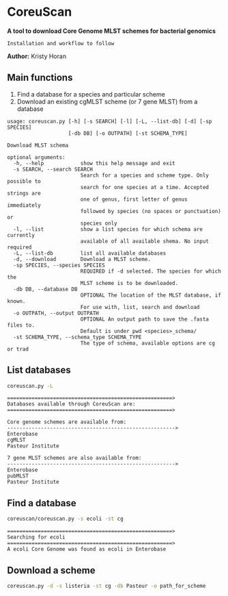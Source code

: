 
CoreuScan
=========
**A tool to download Core Genome MLST schemes for bacterial genomics**

    Installation and workflow to follow

**Author:** Kristy Horan


## Main functions
1. Find a database for a species and particular scheme
2. Download an existing cgMLST scheme (or 7 gene MLST) from a database

```
usage: coreuscan.py [-h] [-s SEARCH] [-l] [-L, --list-db] [-d] [-sp SPECIES]
                    [-db DB] [-o OUTPATH] [-st SCHEMA_TYPE]

Download MLST schema

optional arguments:
  -h, --help            show this help message and exit
  -s SEARCH, --search SEARCH
                        Search for a species and scheme type. Only possible to
                        search for one species at a time. Accepted strings are
                        one of genus, first letter of genus immediately
                        followed by species (no spaces or punctuation) or
                        species only
  -l, --list            show a list species for which schema are currently
                        available of all available shema. No input required
  -L, --list-db         list all available databases
  -d, --download        Download a MLST scheme.
  -sp SPECIES, --species SPECIES
                        REQUIRED if -d selected. The species for which the
                        MLST scheme is to be downloaded.
  -db DB, --database DB
                        OPTIONAL The location of the MLST database, if known.
                        For use with, list, search and download
  -o OUTPATH, --output OUTPATH
                        OPTIONAL An output path to save the .fasta files to.
                        Default is under pwd <species>_schema/
  -st SCHEMA_TYPE, --schema_type SCHEMA_TYPE
                        The type of schema, available options are cg or trad
  ```
## List databases

``` bash
coreuscan.py -L
```

```
======================================================>
Databases available through CoreuScan are:
======================================================>

Core genome schemes are available from:
------------------------------------------------------->
Enterobase
cgMLST
Pasteur Institute

7 gene MLST schemes are also available from:
------------------------------------------------------->
Enterobase
pubMLST
Pasteur Institute
```
## Find a database
``` bash
coreuscan/coreuscan.py -s ecoli -st cg
```

```
======================================================>
Searching for ecoli
======================================================>
A ecoli Core Genome was found as ecoli in Enterobase
```

## Download a scheme

``` bash
coreuscan.py -d -s listeria -st cg -db Pasteur -o path_for_scheme
```
